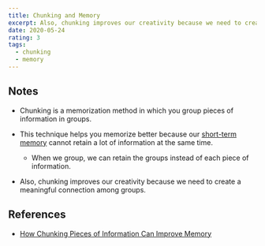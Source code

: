 ```yaml
---
title: Chunking and Memory
excerpt: Also, chunking improves our creativity because we need to create a meaningful connection among groups.
date: 2020-05-24
rating: 3
tags:
  - chunking
  - memory
---
```


## Notes

- Chunking is a memorization method in which you group pieces of information in groups.

- This technique helps you memorize better because our [short-term memory](/zettelkasten/short-term-memory) cannot retain a lot of information at the same time.

  - When we group, we can retain the groups instead of each piece of information.

- Also, chunking improves our creativity because we need to create a meaningful connection among groups.

## References

- [How Chunking Pieces of Information Can Improve Memory](https://www.verywellmind.com/chunking-how-can-this-technique-improve-your-memory-2794969)

